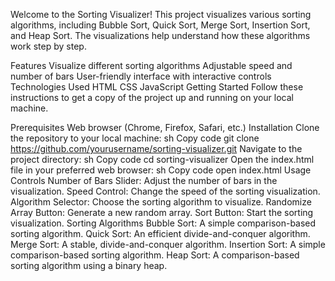 Welcome to the Sorting Visualizer! This project visualizes various sorting algorithms, including Bubble Sort, Quick Sort, Merge Sort, Insertion Sort, and Heap Sort. The visualizations help understand how these algorithms work step by step.

Features
Visualize different sorting algorithms
Adjustable speed and number of bars
User-friendly interface with interactive controls
Technologies Used
HTML
CSS
JavaScript
Getting Started
Follow these instructions to get a copy of the project up and running on your local machine.

Prerequisites
Web browser (Chrome, Firefox, Safari, etc.)
Installation
Clone the repository to your local machine:
sh
Copy code
git clone https://github.com/yourusername/sorting-visualizer.git
Navigate to the project directory:
sh
Copy code
cd sorting-visualizer
Open the index.html file in your preferred web browser:
sh
Copy code
open index.html
Usage
Controls
Number of Bars Slider: Adjust the number of bars in the visualization.
Speed Control: Change the speed of the sorting visualization.
Algorithm Selector: Choose the sorting algorithm to visualize.
Randomize Array Button: Generate a new random array.
Sort Button: Start the sorting visualization.
Sorting Algorithms
Bubble Sort: A simple comparison-based sorting algorithm.
Quick Sort: An efficient divide-and-conquer algorithm.
Merge Sort: A stable, divide-and-conquer algorithm.
Insertion Sort: A simple comparison-based sorting algorithm.
Heap Sort: A comparison-based sorting algorithm using a binary heap.
